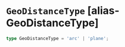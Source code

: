# `GeoDistanceType` [alias-GeoDistanceType]
```typescript
type GeoDistanceType = 'arc' | 'plane';
```
